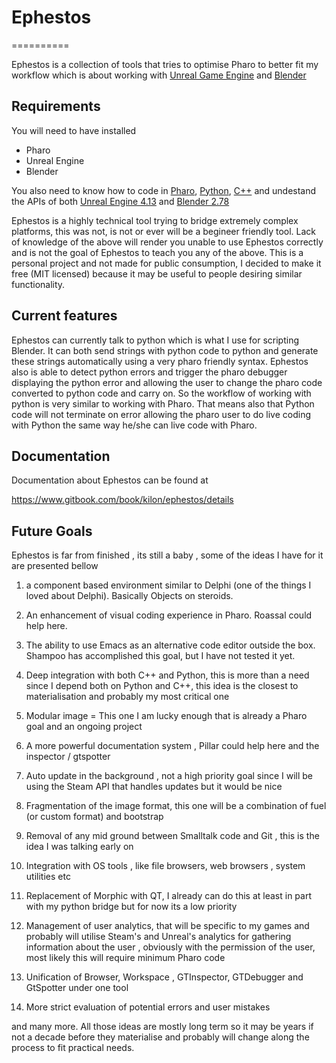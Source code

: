 # Ephestos
==========

Ephestos is a collection of tools that tries to optimise Pharo to better fit my workflow which is about working with [Unreal Game Engine](https://www.unrealengine.com) and [Blender](https://www.blender.org)

## Requirements

You will need to have installed

- Pharo
- Unreal Engine
- Blender

You also need to know how to code in [Pharo](http://pharo.org/web), [Python](https://www.python.org), [C++](http://www.cplusplus.com/doc/tutorial/) and undestand the APIs of both [Unreal Engine 4.13](https://docs.unrealengine.com/latest/INT/) and [Blender 2.78](https://www.blender.org/api/blender_python_api_2_78a_release/)

Ephestos is a highly technical tool trying to bridge extremely complex platforms, this was not, is not or ever will be a begineer friendly tool. Lack of knowledge of the above will render you unable to use Ephestos correctly and is not the goal of Ephestos to teach you any of the above. This is a personal project and not made for public consumption, I decided to make it free (MIT licensed) because it may be useful to people desiring similar functionality. 

## Current features

Ephestos can currently talk to python which is what I use for scripting Blender. It can both send strings with python code to python and generate these strings automatically using a very pharo friendly syntax. Ephestos also is able to detect python errors and trigger the pharo debugger displaying the python error and allowing the user to change the pharo code converted to python code and carry on. So the workflow of working with python is very similar to working with Pharo. That means also that Python code will not terminate on error allowing the pharo user to do live coding with Python the same way he/she can live code with Pharo.

## Documentation

Documentation about Ephestos can be found at

https://www.gitbook.com/book/kilon/ephestos/details

## Future Goals

Ephestos is far from finished , its still a baby , some of the ideas I have for it are presented bellow

1) a component based environment similar to Delphi (one of the things  I loved about Delphi). Basically Objects on steroids. 

2) An enhancement of visual coding experience in Pharo.  Roassal could help here. 

3) The ability to use Emacs as an alternative code editor outside the box.  Shampoo has accomplished this goal, but I have not tested it yet.

4) Deep integration with both C++ and Python, this is more than a need since I depend both on Python and C++, this idea is the closest to materialisation and probably my most critical one

5) Modular image = This one I am lucky enough that is already a Pharo goal and an ongoing project

6) A more powerful documentation system , Pillar could help here and the inspector / gtspotter

7) Auto update in the background , not a high priority goal since I will be using the Steam API that handles updates but it would be nice

8)  Fragmentation of the image format, this one will be a combination of fuel (or custom format) and bootstrap

9) Removal of any mid ground between Smalltalk code and Git , this is the idea I was talking early on

10) Integration with OS tools , like file browsers, web browsers , system utilities etc

11) Replacement of Morphic with QT,  I already can do this at least in part with my python bridge but for now its a low priority

12)  Management of user analytics, that will be specific to my games and probably will utilise Steam's and Unreal's analytics for gathering information about the user , obviously with the permission of the user, most likely this will require minimum Pharo code

13) Unification of Browser, Workspace , GTInspector, GTDebugger and GtSpotter under one tool

14) More strict evaluation of potential errors and user mistakes 

and many more. All those ideas are mostly long term so it may be years if not a decade before they materialise and probably will change along the process to fit practical needs. 
